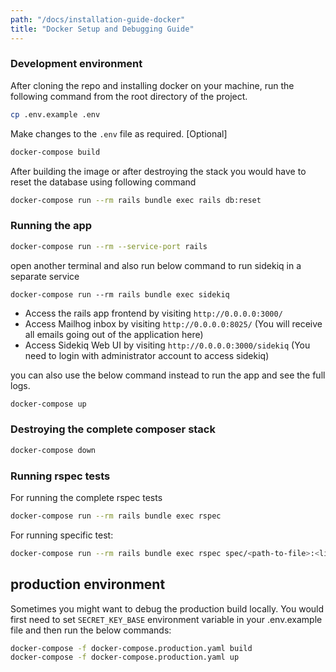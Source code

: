 ```yaml
---
path: "/docs/installation-guide-docker"
title: "Docker Setup and Debugging Guide"
---
```


### Development environment

After cloning the repo and installing docker on your machine, run the following command from the root directory of the project.

```bash
cp .env.example .env
```

Make changes to the `.env` file as required. [Optional]

```bash
docker-compose build
```

After building the image or after destroying the stack you would have to reset the database using following command

```bash
docker-compose run --rm rails bundle exec rails db:reset
```

### Running the app

```bash
docker-compose run --rm --service-port rails
```

open another terminal and also run below command to run sidekiq in a separate service

```
docker-compose run --rm rails bundle exec sidekiq
```

* Access the rails app frontend by visiting `http://0.0.0.0:3000/`
* Access Mailhog inbox by visiting `http://0.0.0.0:8025/` (You will receive all emails going out of the application here)
* Access Sidekiq Web UI by visiting `http://0.0.0.0:3000/sidekiq` (You need to login with administrator account to access sidekiq)

you can also use the below command instead to run the app and see the full logs.

```bash
docker-compose up
```

### Destroying the complete composer stack

```bash
docker-compose down
```

### Running rspec tests

For running the complete rspec tests

```bash
docker-compose run --rm rails bundle exec rspec
```

For running specific test:

```bash
docker-compose run --rm rails bundle exec rspec spec/<path-to-file>:<line-number>
```

## production environment

Sometimes you might want to debug the production build locally. You would first need to set `SECRET_KEY_BASE` environment variable in your .env.example file and then run the below commands:

```bash
docker-compose -f docker-compose.production.yaml build
docker-compose -f docker-compose.production.yaml up
```
